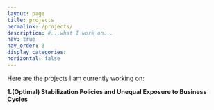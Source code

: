 ```yaml
---
layout: page
title: projects
permalink: /projects/
description: #...what I work on...
nav: true
nav_order: 3
display_categories: 
horizontal: false
---
```


Here are the projects I am currently working on:

**1.(Optimal) Stabilization Policies and Unequal Exposure to Business Cycles**
